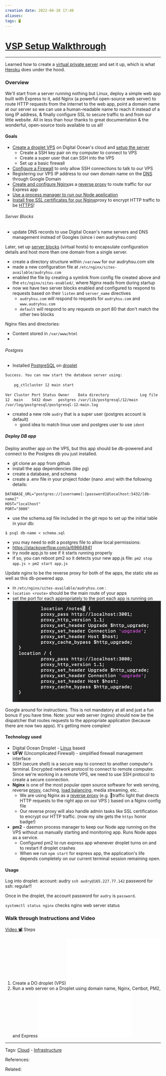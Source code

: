```yaml
---
creation date: 2022-04-18 17:48
aliases: 
tags: 🖥️
---
```


# [VSP Setup Walkthrough](VSP%20Setup%20Walkthrough.md)
---
Learned how to create a [virtual private server](./Virtual%20Private%20Server.md) and set it up, which is what [Heroku](./Heroku.md) does under the hood.

### Overview
We'll start from a server running nothing but Linux, deploy a simple web app built with Express to it, add Nginx (a powerful open-source web server) to route HTTP requests from the internet to the web app, point a domain name at our server so we can use a human-readable name to reach it instead of a long IP address, & finally configure SSL to secure traffic to and from our little website. All in less than hour thanks to great documentation & the wonderful, open-source tools available to us all!

#### Goals
- [Create a droplet VPS](https://docs.digitalocean.com/products/droplets/how-to/create/) on Digital Ocean's cloud and [setup the server](https://www.digitalocean.com/community/tutorials/initial-server-setup-with-ubuntu-18-04) 
	- Create a SSH key pair on my computer to connect to VPS
	- Create a super user that can SSH into the VPS
	- Set up a basic firewall
- [Configure a Firewall](https://www.digitalocean.com/community/tutorials/how-to-set-up-a-firewall-with-ufw-on-ubuntu-20-04) to only allow SSH connections to talk to our VPS
- Registering our VPS IP address to our own domain name on the [DNS](./HTTP.md#^f731f6) through Google Domain
- [Create and configure Nginx](https://www.digitalocean.com/community/tutorials/how-to-install-nginx-on-ubuntu-18-04)as a [reverse proxy](./Proxy%20Server.md#Reverse%20Proxy) to route traffic for our Express app
- [Use a process manager to run our Node application](https://www.digitalocean.com/community/tutorials/how-to-set-up-a-node-js-application-for-production-on-ubuntu-18-04) 
- [Install free SSL certificates for our Nginx](https://www.digitalocean.com/community/tutorials/how-to-secure-nginx-with-let-s-encrypt-on-ubuntu-20-04)proxy to encrypt HTTP traffic to be [HTTPS](./HTTP.md#Security%20Brief)!

###### Server Blocks
- update DNS records to use Digital Ocean's name servers and DNS management instead of Googles (since i own audryhsu.com)

Later, set up [server blocks](https://www.digitalocean.com/community/tutorials/how-to-install-nginx-on-ubuntu-20-04) (virtual hosts) to encapsulate configuration details and host more than one domain from a single server.
- create a directory structure within `/var/www` for our audryhsu.com site
- made a new configuration file  at `/etc/nginx/sites-available/audryhsu.com`
- enabled the file by creating a symlink from config file created above and the `etc/nginx/sites-enabled/`, where Nginx reads from during startup
- now we have two server blocks enabled and configured to respond to requests based on their `listen` and `server_name` directives
	- `audryhsu.com` will respond to requests for `audryhsu.com` and `www.audryhsu.com`
	- `default` will respond to any requests on port 80 that don't match the other two blocks

Nginx files and directories:
- Content stored in `/var/www/html`
- 
###### Postgres
- Installed [PostgreSQL](./PostgreSQL.md) on [droplet](https://www.digitalocean.com/community/tutorials/how-to-install-[postgresql](postgresql.md)-on-ubuntu-20-04-quickstart)
```
Success. You can now start the database server using:

    pg_ctlcluster 12 main start

Ver Cluster Port Status Owner    Data directory              Log file
12  main    5432 down   postgres /var/lib/postgresql/12/main /var/log/postgresql/postgresql-12-main.log
```
- created a new role `audry` that is a super user (postgres account is default)
	- good idea to match linux user and postgres user to use `ident`

##### Deploy DB app
Deploy another app on the VPS, but this app should be db-powered and connect to the Postgres db you just installed.
- git clone an app from github
- install the app dependencies (like pg)
- create a database, and schema
- create a .env file in your project folder (nano .env) with the following details:
```
DATABASE_URL="postgres://[username]:[password]@localhost:5432/[db-name]"
HOST="localhost"
PORT="3000"
```
- use the schema.sql file included in the git repo to set up the initial table in your db:
```
$ psql db-name < schema.sql
```

- you may need to edit a postgres file to allow local permissions:
- https://stackoverflow.com/a/69664941
- try node app.js to see if it starts running properly
- if so, you can reboot pm2 so it detects your new app.js file: 
`pm2 stop app.js > pm2 start app.js `

Update nginx to be the reverse proxy for both of the apps, the static site as well as this db-powered app.
- in `/etc/nginx/sites-available/audryhsu.com` :
- `location <route>` should be the main route of your apps
- set the port for each appropriately to the port each app is running on
![Pasted image 20220527171617.png](./images/Pasted%20image%2020220527171617.png)

Google around for instructions. This is not mandatory at all and just a fun bonus if you have time.
Note: your web server (nginx) should now be the dispatcher that routes requests to the appropriate application (because there are now two apps). It's getting more complex!

#### Technology used
- Digital Ocean Droplet - [Linux](./Linux.md) based 
- **UFW** (Uncomplicated Firewall) - simplified firewall management interface
- SSH (secure shell) is a secure way to connect to another computer's terminal. Encrypted network protocol to connect to remote computer. Since we're working in a remote VPS, we need to use SSH protocol to create a secure connection. 
- **Nginx** is one of the most popular open source software for web serving, reverse [proxy](./Proxy%20Server.md), caching, [load balancing](./Load%20Balancing.md), media streaming, etc.. 
	- We are using Nginx as a [reverse proxy](./Proxy%20Server.md#Reverse%20Proxy) (e.g. 🚦traffic light that directs HTTP requests to the right app on our VPS ) based on a Nginx config file
	- Our reverse proxy will also handle admin tasks like SSL certification to encrypt our HTTP traffic. (now my site gets the `https` honor badge!)
- **pm2** - daemon process manager to keep our Node app running on the VPS without us manually starting and monitoring app. Runs Node apps as a service.
	- Configured pm2 to run express app whenever droplet turns on and to restart if droplet crashes 
	- When we run `npm start` for express app, the application's life depends completely on our current terminal session remaining open. 

#### Usage
Log into droplet:
account: audry
`ssh audry@165.227.77.142`
password for ssh: regular!!

Once in the droplet, the account password for `audry` is `password`.

`systemctl status nginx` checks nginx web server status

### Walk through Instructions and Video
[Video 📽️](https://www.youtube.com/watch?v=rXnjyo2NIHI&t=30s)
Steps
1. Create a DO droplet (VPS) ![01 - Creating a Droplet on Digital Ocean.pdf](./images/01%20-%20Creating%20a%20Droplet%20on%20Digital%20Ocean.pdf)
2. Run a web server on a Droplet using domain name, Nginx, Certbot, PM2, and Express
![02 - Running a Web Server on a Droplet Using a Domain Name, Nginx, Certbot, PM2, & Express.pdf](./images/02%20-%20Running%20a%20Web%20Server%20on%20a%20Droplet%20Using%20a%20Domain%20Name,%20Nginx,%20Certbot,%20PM2,%20&%20Express.pdf)

---
Tags: [Cloud](./Cloud.md) - [Infrastructure](Infrastructure.md)

References: 

Related: 